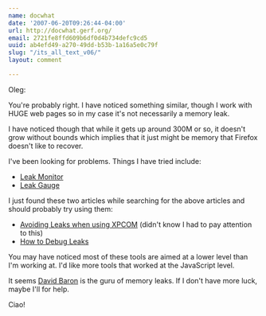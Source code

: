 ```yaml
---
name: docwhat
date: '2007-06-20T09:26:44-04:00'
url: http://docwhat.gerf.org/
email: 2721fe8ffd609b6df0d4b734defc9cd5
uuid: ab4efd49-a270-49dd-b53b-1a16a5e0c79f
slug: "/its_all_text_v06/"
layout: comment

---
```


Oleg:

You're probably right.  I have noticed something similar, though I work with HUGE web pages so in my case it's not necessarily a memory leak.

I have noticed though that while it gets up around 300M or so, it doesn't grow without bounds which implies that it just might be memory that Firefox doesn't like to recover.

I've been looking for problems.  Things I have tried include:
<ul>
  <li><a href="http://dbaron.org/mozilla/leak-monitor/" rel="nofollow">Leak Monitor</a></li>
  <li><a href="http://lxr.mozilla.org/mozilla/source/tools/footprint/leak-gauge.pl?raw=1" rel="nofollow">Leak Gauge</a></li>
</ul>

I just found these two articles while searching for the above articles and should probably try using them:
<ul>
  <li><a href="http://www.mozilla.org/scriptable/avoiding-leaks.html" rel="nofollow">Avoiding Leaks when using XPCOM</a> (didn't know I had to pay attention to this)</li> 
  <li><a href="http://wiki.mozilla.org/Performance:Leak_Tools" rel="nofollow">How to Debug Leaks</a></li>
</ul>

You may have noticed most of these tools are aimed at a lower level than I'm working at.  I'd like more tools that worked at the JavaScript level.

It seems <a href="http://dbaron.org/" rel="nofollow">David Baron</a> is the guru of memory leaks.  If I don't have more luck, maybe I'll for help.

Ciao!
